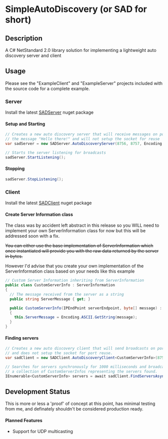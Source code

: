 # SimpleAutoDiscovery (or **SAD** for short)

## Description

A C# NetStandard 2.0 library solution for implementing a lightweight auto discovery server and client

## Usage

Please see the "ExampleClient" and "ExampleServer" projects included with the source code for a complete example.

### Server

Install the latest [SADServer](https://www.nuget.org/packages/SADServer) nuget package

#### Setup and Starting
```csharp
// Creates a new auto discovery server that will receive messages on port 8756, reply on port 8757 with the
// the message "Hello there!" and will not setup the socket for reuse
var sadServer = new SADServer.AutoDiscoveryServer(8756, 8757, Encoding.ASCII.GetBytes("Hello there!"), false);

// Starts the server listening for broadcasts
sadServer.StartListening();
```

#### Stopping
```csharp
sadServer.StopListening();
```


### Client

Install the latest [SADClient](https://www.nuget.org/packages/SADClient) nuget package

#### Create Server Information class

The class was by accident left abstract in this release so you WILL need to implement your own ServerInformation class for now but this will be addressed soon with a fix.

~~You can either use the base implementation of ServerInformation which once instantiated will provide you with the raw data returned by the server in bytes.~~

However I'd advise that you create your own implementation of the ServerInformation class based on your needs like this example
```csharp
// Custom Server Information inheriting from ServerInformation
public class CustomServerInfo : ServerInformation
{
  // The message received from the server as a string
  public string ServerMessage { get; }

  public CustomServerInfo(IPEndPoint serverEndpoint, byte[] message) : base(serverEndpoint, message)
  {
  	this.ServerMessage = Encoding.ASCII.GetString(message);
  }
}
```

#### Finding servers
```csharp
// Creates a new auto discovery client that will send broadcasts on port 8756, receive responses on port 8757,
// and does not setup the socket for port reuse.
var sadClient = new SADClient.AutoDiscoveryClient<CustomServerInfo>(8756, 8757, false);

// Searches for servers synchronously for 1000 milliseconds and broadcasts the message "Anyone" and returns
// a collection of CustomServerInfos representing the servers found.
IEnumerable<CustomServerInfo> servers = await sadClient.FindServersAsync(1000, Encoding.ASCII.GetBytes("Anyone?"));
```


## Development Status
This is more or less a 'proof' of concept at this point, has minimal testing from me, and definately shouldn't be considered production ready.

#### Planned Features
- Support for UDP multicasting
